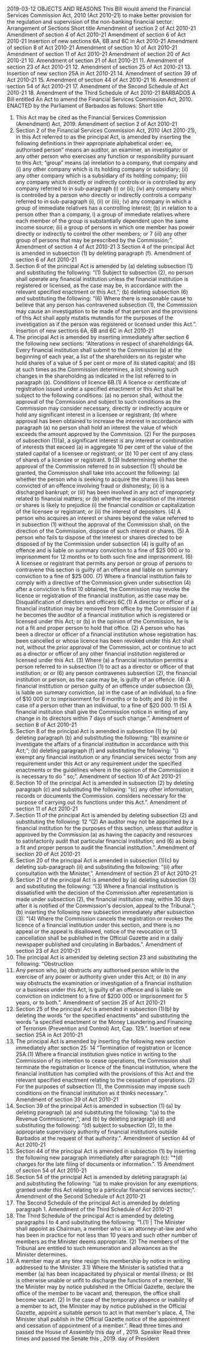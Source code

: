 2019-03-12
OBJECTS AND REASONS
This Bill would amend the Financial Services Commission Act, 2010 (Act 2010-21) to make better provision for the regulation and supervision of the non-banking financial sector.
Arrangement of Sections
Short title
Amendment of section 2 of Act 2010-21
Amendment of section 4 of Act 2010-21
Amendment of section 6 of Act 2010-21
Insertion of new sections 6A, 6B and 6C in Act 2010-21
Amendment of section 8 of Act 2010-21
Amendment of section 10 of Act 2010-21
Amendment of section 11 of Act 2010-21
Amendment of section 20 of Act 2010-21
10. Amendment of section 21 of Act 2010-21
11. Amendment of section 23 of Act 2010-21
12. Amendment of section 25 of Act 2010-21
13. Insertion of new section 25A in Act 2010-21
14. Amendment of section 39 of Act 2010-21
15. Amendment of section 44 of Act 2010-21
16. Amendment of section 54 of Act 2010-21
17. Amendment of the Second Schedule of Act 2010-21
18. Amendment of the Third Schedule of Act 2010-21
BARBADOS
A Bill entitled
An Act to amend the Financial Services Commission Act, 2010.
ENACTED by the Parliament of Barbados as follows:
Short title
1. This Act may be cited as the Financial Services Commission (Amendment) Act, 2019.
Amendment of section 2 of Act 2010-21
2. Section 2 of the Financial Services Commission Act, 2010 (Act 2010-21), in this Act referred to as the principal Act, is amended by inserting the following definitions in their appropriate alphabetical order:
ee, authorised person” means an auditor, an examiner, an investigator or any other person who exercises any function or responsibility pursuant to this Act;
“group” means
(a) inrelation to a company, that company and
(i) any other company which is its holding company or subsidiary;
(ii) any other company which is a subsidiary of its holding company;
(iii) any company which directly or indirectly controls or is controlled by any company referred to in sub-paragraph (i) or (ii);
(iv) any company which is controlled by a person who directly or indirectly controls a company referred to in sub-paragraph (i), (ii) or (iii);
(v) any company in which a group of immediate relatives has a controlling interest;
(b) in relation to a person other than a company,
i) a group of immediate relatives where each member of the group is substantially dependent upon the same income source;
(ii) a group of persons in which one member has power directly or indirectly to control the other members; or
7
(iii) any other group of persons that may be prescribed by the Commission;”.
Amendment of section 4 of Act 2010-21
3 Section 4 of the principal Act is amended in subsection (1) by deleting paragraph (f).
Amendment of section 6 of Act 2010-21
4. Section 6 of the principal Act is amended by
(a) deleting subsection (1) and substituting the following:
“(1) Subject to subsection (2), no person shall operate any financial institution unless the financial institution is registered or licensed, as the case may be, in accordance with the relevant specified enactment or this Act.”;
(b) deleting subsection (6) and substituting the following:
“(6) Where there is reasonable cause to believe that any person has contravened subsection (1), the Commission may cause an investigation to be made of that person and the provisions of this Act shall apply mutatis mutandis for the purposes of the investigation as if the person was registered or licensed under this Act.”.
Insertion of new sections 6A, 6B and 6C in Act 2010-21
5. The principal Act is amended by inserting immediately after section 6 the following new sections:
“Alterations in respect of shareholdings
6A. Every financial institution shall submit to the Commission
(a) at the beginning of each year, a list of the shareholders on its register who hold shares of a value of 5 per cent or more of its stated capital; and
(6) at such times as the Commission determines, a list showing such changes in the shareholding as indicated in the list referred to in paragraph (a).
Conditions of licence
6B.(1) A licence or certificate of registration issued under a specified enactment or this Act shall be subject to the following conditions:
(a) no person shall, without the approval of the Commission and subject to such conditions as the Commission may consider necessary, directly or indirectly acquire or hold any significant interest in a licensee or registrant;
(b) where approval has been obtained to increase the interest in accordance with paragraph (a) no person shall hold an interest the value of which exceeds the amount approved by the Commission.
(2) For the purposes of subsection (1)(a), a significant interest is any interest or combination of interests that exceed
(a) in aggregate 10 per cent of the value of the stated capital of a licensee or registrant; or
(b) 10 per cent of any class of shares of a licensee or registrant.
9
(3) Indetermining whether the approval of the Commission referred to in subsection (1) should be granted, the Commission shall take into account the following:
(a) whether the person who is seeking to acquire the shares
(i) has been convicted of an offence involving fraud or dishonesty;
(ii) is a discharged bankrupt; or
(iii) has been involved in any act of impropriety related to financial matters; or
(b) whether the acquisition of the interest or shares is likely to prejudice
(i) the financial condition or capitalization of the licensee or registrant; or
(ii) the interest of depositors.
(4) A person who acquires an interest or shares beyond the value referred to in subsection (1) without the approval of the Commission shall, on the direction of the Commission, dispose of such interest or shares.
(5) A person who fails to dispose of the interest or shares directed to be disposed of by the Commission under subsection (4) is guilty of an offence and is liable on summary conviction to a fine of $25 000 or to imprisonment for 12 months or to both such fine and imprisonment.
(6) A licensee or registrant that permits any person or group of persons to contravene this section is guilty of an offence and liable on summary conviction to a fine of $25 000.
(7) Where a financial institution fails to comply with a directive of the Commission given under subsection (4) after a conviction is first
10
obtained, the Commission may revoke the licence or registration of the financial institution, as the case may be.
Disqualification of directors and officers
6C.(1) A director or officer of a financial institution may be removed from office by the Commission if
(a) he becomes the auditor of a financial institution which is registered or licensed under this Act; or
(b) in the opinion of the Commission, he is not a fit and proper person to hold that office.
(2) A person who has been a director or officer of a financial institution whose registration has been cancelled or whose licence has been revoked under this Act shall not, without the prior approval of the Commission, act or continue to act as a director or officer of any other financial institution registered or licensed under this Act.
(3) Where
(a) a financial institution permits a person referred to in subsection (1) to act as a director or officer of that institution; or
or
(6) any person contravenes subsection (2),
the financial institution or person, as the case may be, is guilty of an offence.
(4) A financial institution or person guilty of an offence under subsection (3), is liable on summary conviction,
(a) in the case of an individual, to a fine of $10 000 or to imprisonment for 6 months or to both; and
(b) in the case of a person other than an individual, to a fine of $20 000.
11
(5) A financial institution shall give the Commission notice in writing of any change in its directors within 7 days of such change.”.
Amendment of section 8 of Act 2010-21
6. Section 8 of the principal Act is amended in subsection (1) by
(a) deleting paragraph (b) and substituting the following:
“(b) examine or investigate the affairs of a financial institution in accordance with this Act;”;
(b) deleting paragraph (f) and substituting the following:
“() exempt any financial institution or any financial services sector from any requirement under this Act or any requirement under the specified enactments or the guidelines where in the opinion of the Commission it is necessary to do ” so;”.
Amendment of section 10 of Act 2010-21
7. Section 10 of the principal Act is amended in subsection (2) by deleting paragraph (c) and substituting the following:
“(c) any other information, records or documents the Commission. considers necessary for the purpose of carrying out its functions under this Act.”.
Amendment of section 11 of Act 2010-21
8. Section 11 of the principal Act is amended by deleting subsection (2) and substituting the following:
12
“(2) An auditor may not be appointed by a financial institution for the purposes of this section, unless that auditor is approved by the Commission
(a) as having the capacity and resources to satisfactorily audit that particular financial institution; and
(6) as being a fit and proper person to audit the financial institution.”.
Amendment of section 20 of Act 2010-21
9. Section 20 of the principal Act is amended in subsection (1)(c) by deleting sub-paragraph (ii) and substituting the following:
“(ii) after consultation with the Minister,”.
Amendment of section 21 of Act 2010-21
10. Section 21 of the principal Act is amended by
(a) deleting subsection (3) and substituting the following:
“(3) Where a financial institution is dissatisfied with the decision of the Commission after representation is made under subsection (2), the financial institution may, within 30 days after it is notified of the Commission's decision, appeal to the Tribunal.”;
(b) inserting the following new subsection immediately after subsection (3):
“(4) Where the Commission cancels the registration or revokes the licence of a financial institution under this section, and there is no appeal or the appeal is disallowed, notice of the revocation or
13
cancellation shall be published in the Official Gazette and in a daily newspaper published and circulating in Barbados.”.
Amendment of section 23 of Act 2010-21
11. The principal Act is amended by deleting section 23 and substituting the following:
“Obstruction
23. Any person who,
(a) obstructs any authorised person while in the exercise of any power or authority given under this Act; or
(b) in any way obstructs the examination or investigation of a financial institution or a business under this Act,
is guilty of an offence and is liable on conviction on indictment to a fine of $200 000 or imprisonment for 5 years, or to both.”.
Amendment of section 25 of Act 2010-21
12. Section 25 of the principal Act is amended in subsection (1)(b) by deleting the words “or the specified enactments” and substituting the words “a specified enactment or the Money Laundering and Financing of Terrorism (Prevention and Control) Act, Cap. 129.”.
Insertion of new section 25A in Act 2010-21
13. The principal Act is amended by inserting the following new section immediately after section 25:
14
“Termination of registration or licence
25A.(1) Where a financial institution gives notice in writing to the Commission of its intention to cease operations, the Commission shall terminate the registration or licence of the financial institution, where the financial institution has complied with the provisions of this Act and the relevant specified enactment relating to the cessation of operations.
(2) For the purposes of subsection (1), the Commission may impose such conditions on the financial institution as it thinks necessary.”.
Amendment of section 39 of Act 2010-21
14. Section 39 of the principal Act is amended in subsection (1)
(a) by deleting paragraph (a) and substituting the following:
“(a) to the Revenue Commissioner;”; and
(b) by deleting paragraph (d) and substituting the following:
“(d) subject to subsection (2), to the appropriate supervisory authority of financial institutions outside Barbados at the request of that authority.”.
Amendment of section 44 of Act 2010-21
15. Section 44 of the principal Act is amended in subsection (1) by inserting the following new paragraph immediately after paragraph (c):
“*(d) charges for the late filing of documents or information.”.
15
Amendment of section 54 of Act 2010-21
16. Section 54 of the principal Act is amended by deleting paragraph (a) and substituting the following:
“(a) to make provision for any exemptions granted under this Act relating to a particular financial services sector;”.
Amendment of the Second Schedule of Act 2010-21
17. The Second Schedule of the principal Act is amended by deleting paragraph 1.
Amendment of the Third Schedule of Act 2010-21
18. The Third Schedule of the principal Act is amended by deleting paragraphs I to 4 and substituting the following:
“1.(1) | The Minister shall appoint as Chairman, a member who is an attorney-at-law and who has been in practice for not less than 10 years and such other number of members as the Minister deems appropriate.
(2) The members of the Tribunal are entitled to such remuneration and allowances as the Minister determines.
2. A member may at any time resign his membership by notice in writing addressed to the Minister.
3.1) Where the Minister is satisfied that a member
(a) has been incapacitated by physical or mental illness; or
(b) is otherwise unable or unfit to discharge the functions of a member,
16
the Minister may by notice published in the Official Gazette, declare the office of the member to be vacant and, thereupon, the office shall become vacant.
(2) In the case of the temporary absence or inability of a member to act, the Minister may by notice published in the Official Gazette, appoint a suitable person to act in that member's place.
4, The Minister shall publish in the Official Gazette notice of the appointment and cessation of appointment of a member.”.
Read three times and passed the House of Assembly this day of , 2019.
Speaker
Read three times and passed the Senate this , 2019.
day of
President
